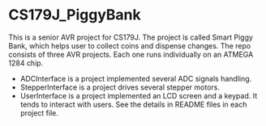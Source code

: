 # CS179J_PiggyBank
This is a senior AVR project for CS179J. The project is called Smart Piggy Bank, which helps user to collect coins and dispense changes.
The repo consists of three AVR projects. Each one runs individually on an ATMEGA 1284 chip.
  - ADCInterface is a project implemented several ADC signals handling.
  - StepperInterface is a project drives several stepper motors.
  - UserInterface is a project implemented an LCD screen and a keypad. It tends to interact with users.
See the details in README files in each project file.

